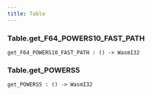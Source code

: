 ```yaml
---
title: Table
---
```


### Table.**get_F64_POWERS10_FAST_PATH**

```grain
get_F64_POWERS10_FAST_PATH : () -> WasmI32
```

### Table.**get_POWERS5**

```grain
get_POWERS5 : () -> WasmI32
```

